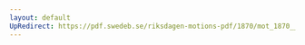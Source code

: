 ```yaml
---
layout: default
UpRedirect: https://pdf.swedeb.se/riksdagen-motions-pdf/1870/mot_1870__ak__00167/mot_1870__ak__00167_003.pdf
---
```

